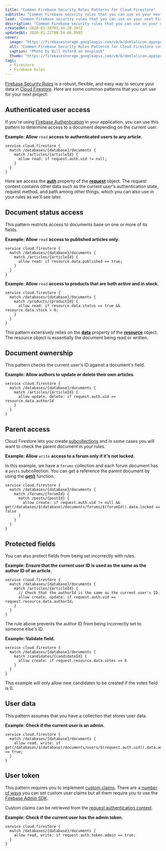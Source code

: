 ```yaml
---
title: "Common Firebase Security Rules Patterns for Cloud Firestore"
subtitle: "Common Firebase security rules that you can use on your next Firestore-based project"
lead: "Common Firebase security rules that you can use on your next Firestore-based project"
description: "Common Firebase security rules that you can use on your next Firestore-based project"
createdAt: 2020-01-20T01:44:20.197Z
updatedAt: 2020-01-22T08:54:06.990Z
cover: 
  image: "https://firebasestorage.googleapis.com/v0/b/donlalicon.appspot.com/o/common-firebase-security-rules-patterns-firestore%2Fbill-oxford-OXGhu60NwxU-unsplash.jpg?alt=media&token=aa6a1232-80a4-41db-91f5-58e22d327458"
  alt: "Common Firebase Security Rules Patterns for Cloud Firestore cover image"
  caption: "Photo by Bill Oxford on Unsplash"
  thumb: "https://firebasestorage.googleapis.com/v0/b/donlalicon.appspot.com/o/common-firebase-security-rules-patterns-firestore%2Fbill-oxford-OXGhu60NwxU-unsplash_200x200.jpg?alt=media&token=87b1ebfb-3780-4deb-9a9d-e2a9f17cd90d"
tags: 
  - Firestore
  - Firebase Rules
---
```

[Firebase Security Rules](https://firebase.google.com/docs/rules) is a robust, flexible, and easy way to secure your data in [Cloud Firestore](https://firebase.google.com/docs/firestore). Here are some common patterns that you can use for your next project:

Authenticated user access
-------------------------

If you're using [Firebase Authentication](https://firebase.google.com/docs/auth) in your application, you can use this pattern to determine access to a document depending on the current user.

**Example: Allow** `read` **access to authenticated users to any article.**

```
service cloud.firestore {
  match /databases/{database}/documents {
    match /articles/{articleId} {
      allow read: if request.auth.uid != null;
    }
  }
}
```

Here we access the [**auth**](https://firebase.google.com/docs/reference/rules/rules.firestore.Request#auth) property of the [**request**](https://firebase.google.com/docs/reference/rules/rules.firestore.Request) object. The request context contains other data such as the current user's authentication state, request method, and path among other things, which you can also use in your rules as we'll see later.

Document status access
----------------------

This pattern restricts access to documents base on one or more of its fields.

**Example: Allow** `read` **access to published articles only.**

```
service cloud.firestore {
  match /databases/{database}/documents {
    match /articles/{articleId} {
      allow read: if resource.data.published == true;
    }
  }
}
```

**Example: Allow** `read` **access to products that are both active and in stock.**

```
service cloud.firestore {
  match /databases/{database}/documents {
    match /products/{productId} {
      allow read: if resource.data.status == true && resource.data.stock > 0;
    }
  }
}
```

This pattern extensively relies on the [**data**](https://firebase.google.com/docs/reference/rules/rules.firestore.Resource.html#data) property of the [**resource**](https://firebase.google.com/docs/reference/rules/rules.firestore.Resource) object. The resource object is essentially the document being read or written.

Document ownership
------------------

This pattern checks the current user's ID against a document's field.

**Example: Allow authors to update or delete their own articles.**

```
service cloud.firestore {
  match /databases/{database}/documents {
    match /articles/{articleId} {
      allow update, delete: if request.auth.uid == resource.data.authorId
    }
  }
}
```

Parent access
-------------

Cloud Firestore lets you create [subcollections](https://firebase.google.com/docs/firestore/data-model#subcollections) and in some cases you will want to check the parent document in your rules.

**Example: Allow** `write` **access to a forum only if it's not locked.**

In this example, we have a `forums` collection and each forum document has a `posts` subcollection. You can get a reference the parent document by using the [**get()**](https://firebase.google.com/docs/firestore/security/rules-conditions#access_other_documents) function.

```
service cloud.firestore {
  match /databases/{database}/documents {
    match /forums/{forumId} {
      match /posts/{postId} {
        allow create: if request.auth.uid != null && get(/databases/$(database)/documents/forums/$(forumId)).data.locked == false
      }
    }
  }
}
```

Protected fields
----------------

You can also protect fields from being set incorrectly with rules.

**Example: Ensure that the current user ID is used as the same as the author ID of an article.**

```
service cloud.firestore {
  match /databases/{database}/documents {
    match /articles/{articleId} {
      // Check that the authorId is the same as the current user's ID.
      allow create, update: if request.auth.uid == request.resource.data.authorId;
    }
  }
}
```

The rule above prevents the author ID from being incorrectly set to someone else's ID.

**Example: Validate field.**

```
service cloud.firestore {
  match /databases/{database}/documents {
    match /candidates/{candidateId} {
      allow create: if request.resource.data.votes == 0
    }
  }
}
```

This example will only allow new candidates to be created if the votes field is 0.

User data
---------

This pattern assumes that you have a collection that stores user data.

**Example: Check if the current user is an admin.**

```
service cloud.firestore {
  match /databases/{database}/documents {
    allow read, write: if get(/databases/$(database)/documents/users/$(request.auth.uid)).data.admin == true;
  }
}
```

User token
----------

This pattern requires you to implement [custom claims](https://firebase.google.com/docs/auth/admin/custom-claims). There are a [number of ways](https://firebase.google.com/docs/auth/admin/custom-claims?authuser=1#examples_and_use_cases) you can set custom user claims but all them require you to use the [Firebase Admin SDK](https://firebase.google.com/docs/reference/admin/node/admin.auth.Auth.html#setcustomuserclaims).

Custom claims can be retrieved from the [request authentication context](https://firebase.google.com/docs/reference/rules/rules.firestore.Request#auth).

**Example: Check if the current user has the admin token.**

```
service cloud.firestore {
  match /databases/{database}/documents {
    allow read, write: if request.auth.token.admin == true;
  }
}
```